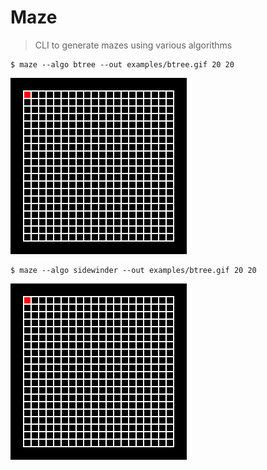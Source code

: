# Maze

> CLI to generate mazes using various algorithms


    $ maze --algo btree --out examples/btree.gif 20 20

![Binary tree maze algorithm](/examples/btree.gif)

    $ maze --algo sidewinder --out examples/btree.gif 20 20

![Binary tree maze algorithm](/examples/sidewinder.gif)
